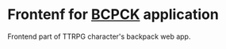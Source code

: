 # Frontenf for [BCPCK](https://github.com/HermanShpryhau/bcpck/tree/master) application
Frontend part of TTRPG character's backpack web app.
